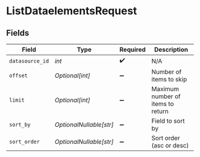 # ListDataelementsRequest


## Fields

| Field                             | Type                              | Required                          | Description                       |
| --------------------------------- | --------------------------------- | --------------------------------- | --------------------------------- |
| `datasource_id`                   | *int*                             | :heavy_check_mark:                | N/A                               |
| `offset`                          | *Optional[int]*                   | :heavy_minus_sign:                | Number of items to skip           |
| `limit`                           | *Optional[int]*                   | :heavy_minus_sign:                | Maximum number of items to return |
| `sort_by`                         | *OptionalNullable[str]*           | :heavy_minus_sign:                | Field to sort by                  |
| `sort_order`                      | *OptionalNullable[str]*           | :heavy_minus_sign:                | Sort order (asc or desc)          |